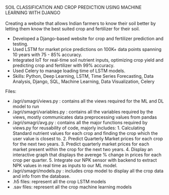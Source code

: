 SOIL CLASSIFICATION AND CROP PREDICTION USING MACHINE
LEARNING WITH DJANGO<br><br>
Creating a website that allows Indian farmers to know their
soil better by letting them know the best suited crop and
fertilizer for their soil.<br>
- Developed a Django-based website for crop and fertilizer prediction and testing.
- Used LSTM for market price predictions on 100K+ data points spanning 10 years with 75 - 85% accuracy.
- Integrated IoT for real-time soil nutrient inputs, optimizing crop yield and predicting crop and fertilizer with 99% accuracy.
- Used Celery to manage loading time of LSTM models.
- Skills: Python, Deep Learning, LSTM, Time Series Forecasting, Data Analysis, Django, SQL, Machine Learning, Data Visualization, Celery

Files:
- /agri/smagri/views.py : contains all the views required for the ML and DL model to run
- /agri/smagri/variables.py : contains all the variables required by the views, mostly communicates data preprocessing values from pandas
- /agri/smagri/avg.py : contains all the major functions required by views.py for reusability of code, majorly includes: 1. Calculating Standard nutrient values for each crop and finding the crop which the user value is closest to. 2. Predict Quarterly Market prices for each crop for the next two years. 3. Predict quarterly market prices for each market present within the crop for the next two years. 4. Display an interactive graph that displays the averege % change in prices for each crop per quarter. 5. Integrate our NPK sensor with backend to extract NPK values in real time as inputs to our ML model.
- /agri/smagri/models.py : includes crop model to display all the crop data and info from the database.
- .h5 files: represent all the crop LSTM models
- .sav files: represent all the crop machine learning models
